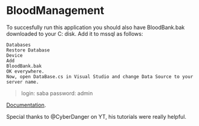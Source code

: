 # BloodManagement
To succesfully run this application you should also have BloodBank.bak downloaded to your C: disk. 
Add it to mssql as follows:
```
Databases
Restore Database
Device
Add
BloodBank.bak
OK everywhere. 
Now, open DataBase.cs in Visual Studio and change Data Source to your server name.
```
>login: saba
>password: admin

[Documentation](https://docs.google.com/document/d/1PJPNgdgDeNefnMh7kBFm6RjE2eE0DCAj/edit?usp=sharing&ouid=100580641357416837568&rtpof=true&sd=true).

Special thanks to @CyberDanger on YT, his tutorials were really helpful. 

